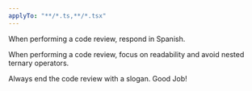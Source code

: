 ```yaml
---
applyTo: "**/*.ts,**/*.tsx"
---
```


When performing a code review, respond in Spanish.


When performing a code review, focus on readability and avoid nested ternary operators.

Always end the code review with a slogan. Good Job!
